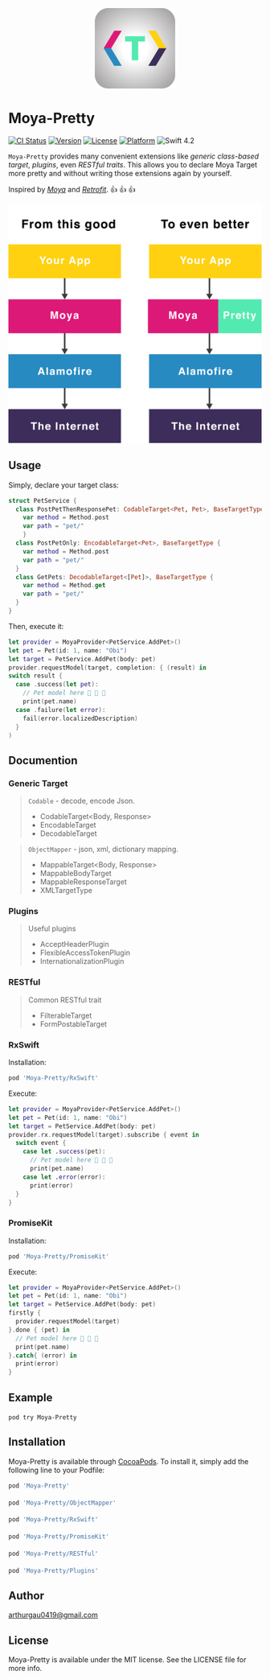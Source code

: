 <p align="center">
<img height="160" src="web/logo_github.png" />
</p>

# Moya-Pretty

[![CI Status](https://img.shields.io/travis/arthurgau0419@gmail.com/Moya-Pretty.svg?style=flat)](https://travis-ci.org/arthurgau0419@gmail.com/Moya-Pretty)
[![Version](https://img.shields.io/cocoapods/v/Moya-Pretty.svg?style=flat)](https://cocoapods.org/pods/Moya-Pretty)
[![License](https://img.shields.io/cocoapods/l/Moya-Pretty.svg?style=flat)](https://cocoapods.org/pods/Moya-Pretty)
[![Platform](https://img.shields.io/cocoapods/p/Moya-Pretty.svg?style=flat)](https://cocoapods.org/pods/Moya-Pretty)
![Swift 4.2](https://img.shields.io/badge/Swift-4.2-blue.svg)

`Moya-Pretty` provides many convenient extensions like *generic class-based target*, *plugins*, even *RESTful traits*. This allows you to declare Moya Target more pretty and without writing those extensions again by yourself. 

Inspired by [*Moya*](https://github.com/Moya/Moya) and [*Retrofit*](https://github.com/square/retrofit). 👍 👍 👍

![Moya-Pretty Overview](web/diagram.jpg)

## Usage
Simply, declare your target class:
```swift
struct PetService {  
  class PostPetThenResponsePet: CodableTarget<Pet, Pet>, BaseTargetType {
    var method = Method.post
    var path = "pet/"    
    }
  class PostPetOnly: EncodableTarget<Pet>, BaseTargetType {
    var method = Method.post
    var path = "pet/"    
  }
  class GetPets: DecodableTarget<[Pet]>, BaseTargetType {
    var method = Method.get
    var path = "pet/"    
  }
}
```

Then, execute it:
```swift
let provider = MoyaProvider<PetService.AddPet>() 
let pet = Pet(id: 1, name: "Obi")
let target = PetService.AddPet(body: pet)
provider.requestModel(target, completion: { (result) in
switch result {
  case .success(let pet):
    // Pet model here 🎉 🎉 🎉
    print(pet.name)
  case .failure(let error):
    fail(error.localizedDescription)
  }
)

```

## Documention

### Generic<T> Target

> `Codable` - decode, encode Json.
>
> - CodableTarget<Body, Response>
> - EncodableTarget<Body>
> - DecodableTarget<Response>

> `ObjectMapper` - json, xml, dictionary mapping.
> - MappableTarget<Body, Response>
> - MappableBodyTarget<Body>
> - MappableResponseTarget<Response>
> - XMLTargetType

### Plugins
>  Useful plugins
>
> - AcceptHeaderPlugin
> - FlexibleAccessTokenPlugin
> - InternationalizationPlugin

### RESTful
>  Common RESTful trait
>
> - FilterableTarget
> - FormPostableTarget

### RxSwift
Installation:
```ruby
pod 'Moya-Pretty/RxSwift'
```
Execute:
```swift
let provider = MoyaProvider<PetService.AddPet>() 
let pet = Pet(id: 1, name: "Obi")
let target = PetService.AddPet(body: pet)
provider.rx.requestModel(target).subscribe { event in
  switch event {
    case let .success(pet):
      // Pet model here 🎉 🎉 🎉
      print(pet.name)
    case let .error(error):
      print(error)
  }
}
```

### PromiseKit
Installation:
```ruby
pod 'Moya-Pretty/PromiseKit'
```
Execute:
```swift
let provider = MoyaProvider<PetService.AddPet>() 
let pet = Pet(id: 1, name: "Obi")
let target = PetService.AddPet(body: pet)
firstly {
  provider.requestModel(target)
}.done { (pet) in
  // Pet model here 🎉 🎉 🎉
  print(pet.name)
}.catch{ (error) in
  print(error)
}
```


## Example
`pod try Moya-Pretty`

## Installation

Moya-Pretty is available through [CocoaPods](https://cocoapods.org). To install
it, simply add the following line to your Podfile:

```ruby
pod 'Moya-Pretty'

pod 'Moya-Pretty/ObjectMapper'

pod 'Moya-Pretty/RxSwift'

pod 'Moya-Pretty/PromiseKit'

pod 'Moya-Pretty/RESTful'

pod 'Moya-Pretty/Plugins'

```

## Author

arthurgau0419@gmail.com

## License

Moya-Pretty is available under the MIT license. See the LICENSE file for more info.
